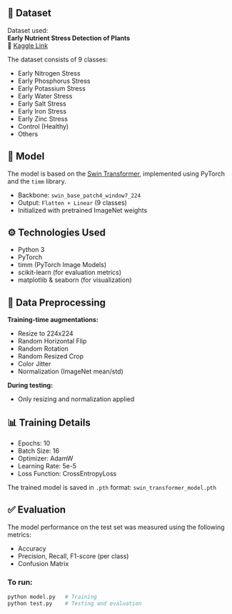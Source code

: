 ## 📁 Dataset

Dataset used:  
**Early Nutrient Stress Detection of Plants**  
📎 [Kaggle Link](https://www.kaggle.com/datasets/raiaone/early-nutrient-stress-detection-of-plants)

The dataset consists of 9 classes:
- Early Nitrogen Stress  
- Early Phosphorus Stress  
- Early Potassium Stress  
- Early Water Stress  
- Early Salt Stress  
- Early Iron Stress  
- Early Zinc Stress  
- Control (Healthy)  
- Others

## 🧠 Model

The model is based on the [Swin Transformer](https://arxiv.org/abs/2103.14030), implemented using PyTorch and the `timm` library.

- Backbone: `swin_base_patch4_window7_224`  
- Output: `Flatten + Linear` (9 classes)  
- Initialized with pretrained ImageNet weights

## ⚙️ Technologies Used

- Python 3  
- PyTorch  
- timm (PyTorch Image Models)  
- scikit-learn (for evaluation metrics)  
- matplotlib & seaborn (for visualization)

## 🔁 Data Preprocessing

**Training-time augmentations:**
- Resize to 224x224  
- Random Horizontal Flip  
- Random Rotation  
- Random Resized Crop  
- Color Jitter  
- Normalization (ImageNet mean/std)

**During testing:**
- Only resizing and normalization applied

## 📊 Training Details

- Epochs: 10  
- Batch Size: 16  
- Optimizer: AdamW  
- Learning Rate: 5e-5  
- Loss Function: CrossEntropyLoss

The trained model is saved in `.pth` format: `swin_transformer_model.pth`

## ✅ Evaluation

The model performance on the test set was measured using the following metrics:
- Accuracy  
- Precision, Recall, F1-score (per class)  
- Confusion Matrix

### To run:

```bash
python model.py   # Training
python test.py    # Testing and evaluation

